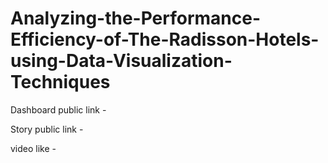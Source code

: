 # Analyzing-the-Performance-Efficiency-of-The-Radisson-Hotels-using-Data-Visualization-Techniques


Dashboard public link -

Story public link - 

video like -
